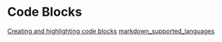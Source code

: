 # Code Blocks
[Creating and highlighting code blocks](https://docs.github.com/en/get-started/writing-on-github/working-with-advanced-formatting/creating-and-highlighting-code-blocks)
[markdown_supported_languages](https://github.com/jincheng9/markdown_supported_languages)